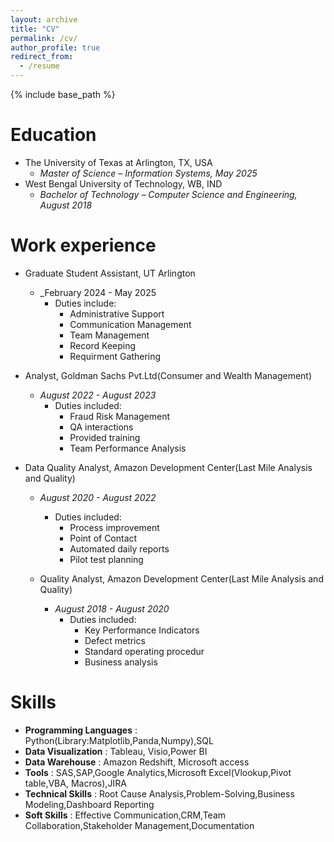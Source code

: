 ```yaml
---
layout: archive
title: "CV"
permalink: /cv/
author_profile: true
redirect_from:
  - /resume
---
```


{% include base_path %}

Education
======
* The University of Texas at Arlington, TX, USA
  * _Master of Science – Information Systems, May 2025_
* West Bengal University of Technology, WB, IND
  * _Bachelor of Technology – Computer Science and Engineering, August 2018_

Work experience
======
* Graduate Student Assistant, UT Arlington
  * _February 2024 - May 2025       
    * Duties include:
      * Administrative Support
      * Communication Management
      * Team Management
      * Record Keeping
      * Requirment Gathering

* Analyst, Goldman Sachs Pvt.Ltd(Consumer and Wealth Management)
  * _August 2022 - August 2023_
    * Duties included:
      * Fraud Risk Management
      * QA interactions
      * Provided training
      * Team Performance Analysis

* Data Quality Analyst, Amazon Development Center(Last Mile Analysis and Quality)
  * _August 2020 - August 2022_
    * Duties included:
      * Process improvement
      * Point of Contact
      * Automated daily reports 
      * Pilot test planning
     
  * Quality Analyst, Amazon Development Center(Last Mile Analysis and Quality)
    * _August 2018 - August 2020_
      * Duties included:
        * Key Performance Indicators
        * Defect metrics 
        * Standard operating procedur 
        * Business analysis
          
        
Skills
======
* **Programming Languages** : Python(Library:Matplotlib,Panda,Numpy),SQL
* **Data Visualization** : Tableau, Visio,Power BI
* **Data Warehouse** : Amazon Redshift, Microsoft access
* **Tools** : SAS,SAP,Google Analytics,Microsoft Excel(Vlookup,Pivot table,VBA, Macros),JIRA
* **Technical Skills** : Root Cause Analysis,Problem-Solving,Business Modeling,Dashboard Reporting
* **Soft Skills** : Effective Communication,CRM,Team Collaboration,Stakeholder Management,Documentation

